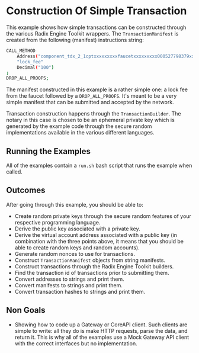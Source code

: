 # Construction Of Simple Transaction

This example shows how simple transactions can be constructed through the various Radix Engine Toolkit wrappers. The `TransactionManifest` is created from the following (manifest) instructions string:

```sh
CALL_METHOD
    Address("component_tdx_2_1cptxxxxxxxxxfaucetxxxxxxxxx000527798379xxxxxxxxxyulkzl")
    "lock_fee"
    Decimal("100")
;
DROP_ALL_PROOFS;
```

The manifest constructed in this example is a rather simple one: a lock fee from the faucet followed by a `DROP_ALL_PROOFS`. It's meant to be a very simple manifest that can be submitted and accepted by the network. 

Transaction construction happens through the `TransactionBuilder`. The notary in this case is chosen to be an ephemeral private key which is generated by the example code through the secure random implementations available in the various different languages.

## Running the Examples

All of the examples contain a `run.sh` bash script that runs the example when called.

## Outcomes

After going through this example, you should be able to:

* Create random private keys through the secure random features of your respective programming language.
* Derive the public key associated with a private key.
* Derive the virtual account address associated with a public key (in combination with the three points above, it means that you should be able to create random keys and random accounts).
* Generate random nonces to use for transactions.
* Construct `TransactionManifest` objects from string manifests.
* Construct transactions through the Radix Engine Toolkit builders.
* Find the transaction id of transactions prior to submitting them.
* Convert addresses to strings and print them.
* Convert manifests to strings and print them.
* Convert transaction hashes to strings and print them.

## Non Goals

* Showing how to code up a Gateway or CoreAPI client. Such clients are simple to write: all they do is make HTTP requests, parse the data, and return it. This is why all of the examples use a Mock Gateway API client with the correct interfaces but no implementation.